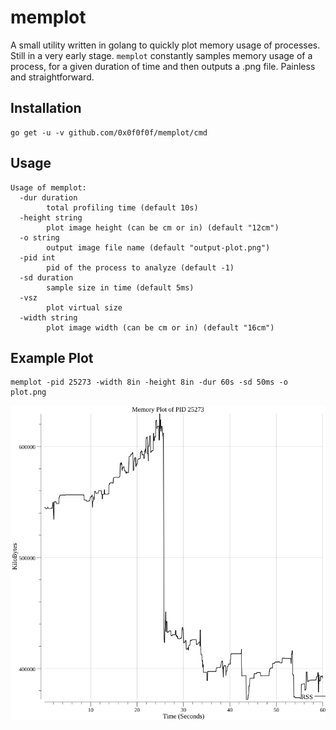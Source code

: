 # memplot

A small utility written in golang to quickly plot memory usage of processes.
Still in a very early stage.
`memplot` constantly samples memory usage of a process, for a given 
duration of time and then outputs a .png file. Painless and straightforward.

## Installation
```
go get -u -v github.com/0x0f0f0f/memplot/cmd
```

## Usage

```
Usage of memplot:
  -dur duration
    	total profiling time (default 10s)
  -height string
    	plot image height (can be cm or in) (default "12cm")
  -o string
    	output image file name (default "output-plot.png")
  -pid int
    	pid of the process to analyze (default -1)
  -sd duration
    	sample size in time (default 5ms)
  -vsz
    	plot virtual size
  -width string
    	plot image width (can be cm or in) (default "16cm")
```

## Example Plot 
```
memplot -pid 25273 -width 8in -height 8in -dur 60s -sd 50ms -o plot.png
```
![](https://raw.githubusercontent.com/0x0f0f0f/memplot/master/plot.png)
